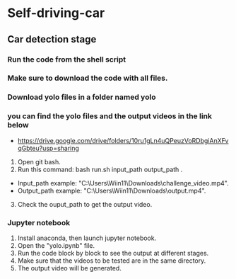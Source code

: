 # Self-driving-car
## Car detection stage
### Run the code from the shell script 
### Make sure to download the code with all files. 
### Download yolo files in a folder named yolo 
### you can find the yolo files and the output videos in the link below 
- https://drive.google.com/drive/folders/10ru1gLn4uQPeuzVoRDbgiAnXFvqGbteu?usp=sharing
1. Open git bash. 
2. Run this command: bash run.sh input\_path output\_path .
- Input\_path example: "C:\Users\Wiin11\Downloads\challenge\_video.mp4".
- Output\_path example: "C:\Users\Wiin11\Downloads\output.mp4".
3. Check the ouput\_path to get the output video.
### Jupyter notebook
1. Install anaconda, then launch jupyter notebook. 
2. Open the "yolo.ipynb" file.
3. Run the code block by block to see the output at different stages.
4. Make sure that the videos to be tested are in the same directory.
5. The output video will be generated.  
